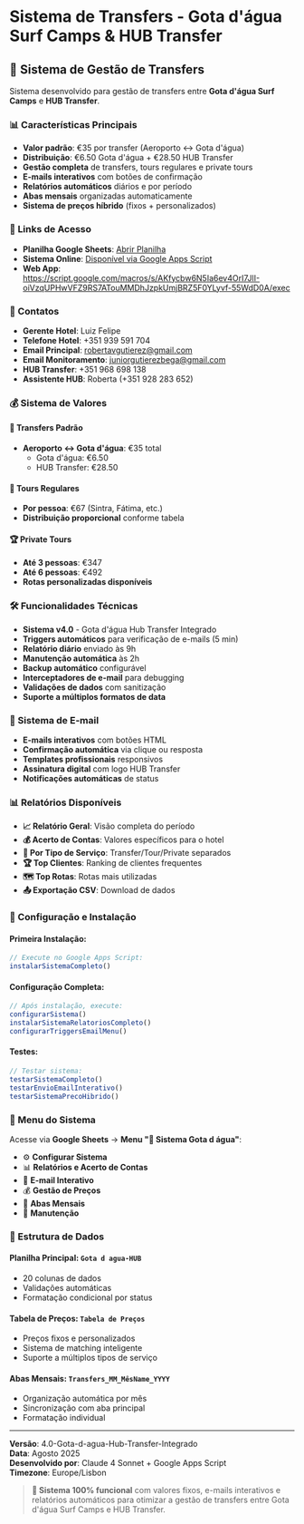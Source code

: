 # Sistema de Transfers - Gota d'água Surf Camps & HUB Transfer

## 🏨 Sistema de Gestão de Transfers

Sistema desenvolvido para gestão de transfers entre **Gota d'água Surf Camps** e **HUB Transfer**.

### 📊 Características Principais

- **Valor padrão**: €35 por transfer (Aeroporto ↔ Gota d'água)
- **Distribuição**: €6.50 Gota d'água + €28.50 HUB Transfer
- **Gestão completa** de transfers, tours regulares e private tours
- **E-mails interativos** com botões de confirmação
- **Relatórios automáticos** diários e por período
- **Abas mensais** organizadas automaticamente
- **Sistema de preços híbrido** (fixos + personalizados)

### 🔗 Links de Acesso

- **Planilha Google Sheets**: [Abrir Planilha](https://docs.google.com/spreadsheets/d/1Zo0er2QaKszT3sYV8F0MZ50r3Pgj5gi50stqNrAnizY/)
- **Sistema Online**: [Disponível via Google Apps Script](https://hubtransfer.github.io/hub-transfer/gota-dagua-surf/)
- **Web App**: https://script.google.com/macros/s/AKfycbw6N5Ia6ev4OrI7JlI-oiVzqUPHwVFZ9RS7ATouMMDhJzpkUmjBRZ5F0YLyvf-55WdD0A/exec

### 👥 Contatos

- **Gerente Hotel**: Luiz Felipe
- **Telefone Hotel**: +351 939 591 704
- **Email Principal**: robertavgutierez@gmail.com
- **Email Monitoramento**: juniorgutierezbega@gmail.com
- **HUB Transfer**: +351 968 698 138
- **Assistente HUB**: Roberta (+351 928 283 652)

### 💰 Sistema de Valores

#### 🚐 **Transfers Padrão**
- **Aeroporto ↔ Gota d'água**: €35 total
  - Gota d'água: €6.50
  - HUB Transfer: €28.50

#### 🎯 **Tours Regulares**
- **Por pessoa**: €67 (Sintra, Fátima, etc.)
- **Distribuição proporcional** conforme tabela

#### 🏆 **Private Tours**
- **Até 3 pessoas**: €347
- **Até 6 pessoas**: €492
- **Rotas personalizadas disponíveis**

### 🛠️ Funcionalidades Técnicas

- **Sistema v4.0** - Gota d'água Hub Transfer Integrado
- **Triggers automáticos** para verificação de e-mails (5 min)
- **Relatório diário** enviado às 9h
- **Manutenção automática** às 2h
- **Backup automático** configurável
- **Interceptadores de e-mail** para debugging
- **Validações de dados** com sanitização
- **Suporte a múltiplos formatos de data**

### 📧 Sistema de E-mail

- **E-mails interativos** com botões HTML
- **Confirmação automática** via clique ou resposta
- **Templates profissionais** responsivos
- **Assinatura digital** com logo HUB Transfer
- **Notificações automáticas** de status

### 📊 Relatórios Disponíveis

- **📈 Relatório Geral**: Visão completa do período
- **💰 Acerto de Contas**: Valores específicos para o hotel
- **🚐 Por Tipo de Serviço**: Transfer/Tour/Private separados
- **🏆 Top Clientes**: Ranking de clientes frequentes
- **🗺️ Top Rotas**: Rotas mais utilizadas
- **📤 Exportação CSV**: Download de dados

### 🔧 Configuração e Instalação

#### **Primeira Instalação:**
```javascript
// Execute no Google Apps Script:
instalarSistemaCompleto()
```

#### **Configuração Completa:**
```javascript
// Após instalação, execute:
configurarSistema()
instalarSistemaRelatoriosCompleto()
configurarTriggersEmailMenu()
```

#### **Testes:**
```javascript
// Testar sistema:
testarSistemaCompleto()
testarEnvioEmailInterativo()
testarSistemaPrecoHibrido()
```

### 🎯 Menu do Sistema

Acesse via **Google Sheets** → **Menu "🚐 Sistema Gota d água"**:

- ⚙️ **Configurar Sistema**
- 📊 **Relatórios e Acerto de Contas**
- 📧 **E-mail Interativo**
- 💰 **Gestão de Preços**
- 📅 **Abas Mensais**
- 🔧 **Manutenção**

### 🔐 Estrutura de Dados

#### **Planilha Principal**: `Gota d agua-HUB`
- 20 colunas de dados
- Validações automáticas
- Formatação condicional por status

#### **Tabela de Preços**: `Tabela de Preços`
- Preços fixos e personalizados
- Sistema de matching inteligente
- Suporte a múltiplos tipos de serviço

#### **Abas Mensais**: `Transfers_MM_MêsName_YYYY`
- Organização automática por mês
- Sincronização com aba principal
- Formatação individual

---

**Versão**: 4.0-Gota-d-agua-Hub-Transfer-Integrado  
**Data**: Agosto 2025  
**Desenvolvido por**: Claude 4 Sonnet + Google Apps Script  
**Timezone**: Europe/Lisbon  

> **🎯 Sistema 100% funcional** com valores fixos, e-mails interativos e relatórios automáticos para otimizar a gestão de transfers entre Gota d'água Surf Camps e HUB Transfer.

